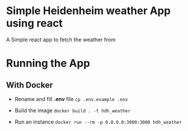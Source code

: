 # Simple Heidenheim weather App using react

A Simple react app to fetch the weather from 

# Running the App
## With Docker
- Rename and fill **.env** file
`cp .env.example .env`

- Build the image
`docker build . -t hdh_weather`

- Run an instance
`docker run --rm -p 0.0.0.0:3000:3000 hdh_weather`
